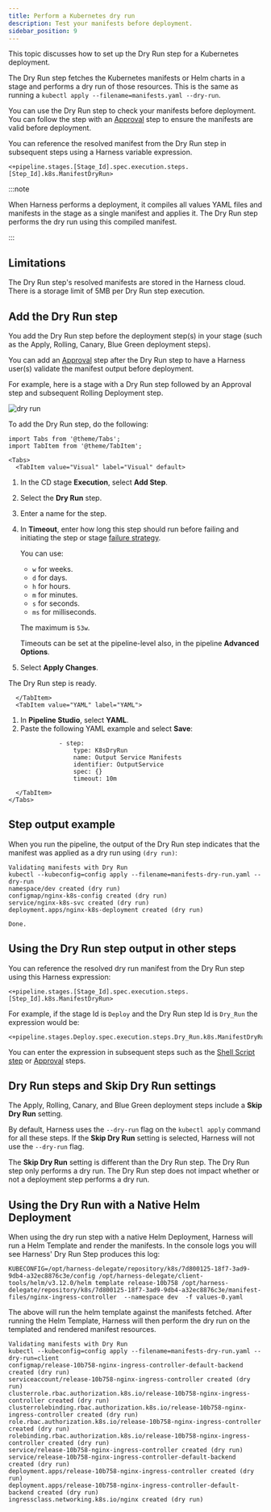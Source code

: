 ```yaml
---
title: Perform a Kubernetes dry run
description: Test your manifests before deployment.
sidebar_position: 9
---
```



This topic discusses how to set up the Dry Run step for a Kubernetes deployment.

The Dry Run step fetches the Kubernetes manifests or Helm charts in a stage and performs a dry run of those resources. This is the same as running a `kubectl apply --filename=manifests.yaml --dry-run`.

You can use the Dry Run step to check your manifests before deployment. You can follow the step with an [Approval](/docs/category/approvals/) step to ensure the manifests are valid before deployment.

You can reference the resolved manifest from the Dry Run step in subsequent steps using a Harness variable expression.

```
<+pipeline.stages.[Stage_Id].spec.execution.steps.[Step_Id].k8s.ManifestDryRun>
```

:::note

When Harness performs a deployment, it compiles all values YAML files and manifests in the stage as a single manifest and applies it. The Dry Run step performs the dry run using this compiled manifest.

:::

## Limitations

The Dry Run step's resolved manifests are stored in the Harness cloud. There is a storage limit of 5MB per Dry Run step execution.


## Add the Dry Run step

You add the Dry Run step before the deployment step(s) in your stage (such as the Apply, Rolling, Canary, Blue Green deployment steps). 

You can add an [Approval](/docs/category/approvals/) step after the Dry Run step to have a Harness user(s) validate the manifest output before deployment.

For example, here is a stage with a Dry Run step followed by an Approval step and subsequent Rolling Deployment step.

![dry run](static/9feaeaab45b1c59f1ca71b4d1eb9936a03690198586f9f1d752b98710d6ccd6a.png)

To add the Dry Run step, do the following:

```mdx-code-block
import Tabs from '@theme/Tabs';
import TabItem from '@theme/TabItem';
```
```mdx-code-block
<Tabs>
  <TabItem value="Visual" label="Visual" default>
```

1. In the CD stage **Execution**, select **Add Step**.
2. Select the **Dry Run** step.
3. Enter a name for the step.
4. In **Timeout**, enter how long this step should run before failing and initiating the step or stage [failure strategy](/docs/platform/Pipelines/w_pipeline-steps-reference/step-failure-strategy-settings).

    You can use:

   - `w` for weeks.
   - `d` for days.
   - `h` for hours.
   - `m` for minutes.
   - `s` for seconds.
   - `ms` for milliseconds.

   The maximum is `53w`.

   Timeouts can be set at the pipeline-level also, in the pipeline **Advanced Options**.
5. Select **Apply Changes**.

The Dry Run step is ready.

```mdx-code-block
  </TabItem>
  <TabItem value="YAML" label="YAML">
```

1. In **Pipeline Studio**, select **YAML**.
2. Paste the following YAML example and select **Save**:

```
              - step:
                  type: K8sDryRun
                  name: Output Service Manifests
                  identifier: OutputService
                  spec: {}
                  timeout: 10m
```

```mdx-code-block
  </TabItem>
</Tabs>
```

## Step output example

When you run the pipeline, the output of the Dry Run step indicates that the manifest was applied as a dry run using `(dry run)`:

```Sh
Validating manifests with Dry Run
kubectl --kubeconfig=config apply --filename=manifests-dry-run.yaml --dry-run
namespace/dev created (dry run)
configmap/nginx-k8s-config created (dry run)
service/nginx-k8s-svc created (dry run)
deployment.apps/nginx-k8s-deployment created (dry run)

Done.
```

## Using the Dry Run step output in other steps

You can reference the resolved dry run manifest from the Dry Run step using this Harness expression:

```
<+pipeline.stages.[Stage_Id].spec.execution.steps.[Step_Id].k8s.ManifestDryRun>
```

For example, if the stage Id is `Deploy` and the Dry Run step Id is `Dry_Run` the expression would be:

```
<+pipeline.stages.Deploy.spec.execution.steps.Dry_Run.k8s.ManifestDryRun>
```

You can enter the expression in subsequent steps such as the [Shell Script step](/docs/continuous-delivery/x-platform-cd-features/cd-steps/utilities/shell-script-step) or [Approval](/docs/category/approvals/) steps.


## Dry Run steps and Skip Dry Run settings

The Apply, Rolling, Canary, and Blue Green deployment steps include a **Skip Dry Run** setting.


By default, Harness uses the `--dry-run` flag on the `kubectl apply` command for all these steps. If the **Skip Dry Run** setting is selected, Harness will not use the `--dry-run` flag.

The **Skip Dry Run** setting is different than the Dry Run step. The Dry Run step only performs a dry run. The Dry Run step does not impact whether or not a deployment step performs a dry run.


## Using the Dry Run with a Native Helm Deployment

When using the dry run step with a native Helm Deployment, Harness will run a Helm Template and render the manifests. In the console logs you will see Harness' Dry Run Step produces this log:

```
KUBECONFIG=/opt/harness-delegate/repository/k8s/7d800125-18f7-3ad9-9db4-a32ec8876c3e/config /opt/harness-delegate/client-tools/helm/v3.12.0/helm template release-10b758 /opt/harness-delegate/repository/k8s/7d800125-18f7-3ad9-9db4-a32ec8876c3e/manifest-files/nginx-ingress-controller  --namespace dev  -f values-0.yaml
```

The above will run the helm template against the manifests fetched. After running the Helm Template, Harness will then perform the dry run on the templated and rendered manifest resources.

```
Validating manifests with Dry Run
kubectl --kubeconfig=config apply --filename=manifests-dry-run.yaml --dry-run=client
configmap/release-10b758-nginx-ingress-controller-default-backend created (dry run)
serviceaccount/release-10b758-nginx-ingress-controller created (dry run)
clusterrole.rbac.authorization.k8s.io/release-10b758-nginx-ingress-controller created (dry run)
clusterrolebinding.rbac.authorization.k8s.io/release-10b758-nginx-ingress-controller created (dry run)
role.rbac.authorization.k8s.io/release-10b758-nginx-ingress-controller created (dry run)
rolebinding.rbac.authorization.k8s.io/release-10b758-nginx-ingress-controller created (dry run)
service/release-10b758-nginx-ingress-controller created (dry run)
service/release-10b758-nginx-ingress-controller-default-backend created (dry run)
deployment.apps/release-10b758-nginx-ingress-controller created (dry run)
deployment.apps/release-10b758-nginx-ingress-controller-default-backend created (dry run)
ingressclass.networking.k8s.io/nginx created (dry run)
```



